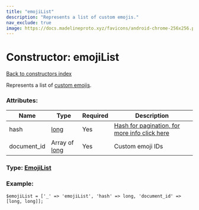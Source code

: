 ```yaml
---
title: "emojiList"
description: "Represents a list of custom emojis."
nav_exclude: true
image: https://docs.madelineproto.xyz/favicons/android-chrome-256x256.png
---
```

# Constructor: emojiList  
[Back to constructors index](/API_docs/constructors/index.html)



Represents a list of [custom emojis](https://core.telegram.org/api/custom-emoji).

### Attributes:

| Name     |    Type       | Required | Description |
|----------|---------------|----------|-------------|
|hash|[long](/API_docs/types/long.html) | Yes|[Hash for pagination, for more info click here](https://core.telegram.org/api/offsets#hash-generation)|
|document\_id|Array of [long](/API_docs/types/long.html) | Yes|Custom emoji IDs|



### Type: [EmojiList](/API_docs/types/EmojiList.html)


### Example:

```
$emojiList = ['_' => 'emojiList', 'hash' => long, 'document_id' => [long, long]];
```  

